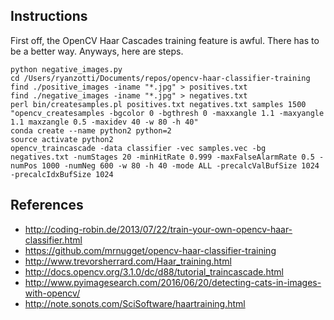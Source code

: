 ## Instructions

First off, the OpenCV Haar Cascades training feature is awful. There has to be a better way. Anyways, here are steps.

	python negative_images.py
	cd /Users/ryanzotti/Documents/repos/opencv-haar-classifier-training
	find ./positive_images -iname "*.jpg" > positives.txt
	find ./negative_images -iname "*.jpg" > negatives.txt
	perl bin/createsamples.pl positives.txt negatives.txt samples 1500 "opencv_createsamples -bgcolor 0 -bgthresh 0 -maxxangle 1.1 -maxyangle 1.1 maxzangle 0.5 -maxidev 40 -w 80 -h 40"
	conda create --name python2 python=2
	source activate python2
	opencv_traincascade -data classifier -vec samples.vec -bg negatives.txt -numStages 20 -minHitRate 0.999 -maxFalseAlarmRate 0.5 -numPos 1000 -numNeg 600 -w 80 -h 40 -mode ALL -precalcValBufSize 1024 -precalcIdxBufSize 1024

## References

* http://coding-robin.de/2013/07/22/train-your-own-opencv-haar-classifier.html
* https://github.com/mrnugget/opencv-haar-classifier-training
* http://www.trevorsherrard.com/Haar_training.html
* http://docs.opencv.org/3.1.0/dc/d88/tutorial_traincascade.html
* http://www.pyimagesearch.com/2016/06/20/detecting-cats-in-images-with-opencv/
* http://note.sonots.com/SciSoftware/haartraining.html